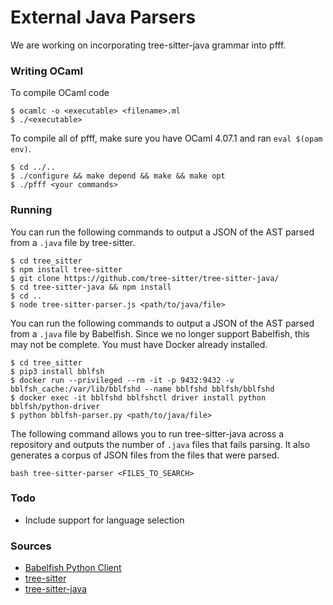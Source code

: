 # External Java Parsers

We are working on incorporating tree-sitter-java grammar into pfff. 

### Writing OCaml

To compile OCaml code

```
$ ocamlc -o <executable> <filename>.ml
$ ./<executable>
```

To compile all of pfff, make sure you have OCaml 4.07.1 and ran `eval $(opam env)`. 

```
$ cd ../..
$ ./configure && make depend && make && make opt
$ ./pfff <your commands>
```

### Running

You can run the following commands to output a JSON of the AST parsed from a `.java` file by tree-sitter.

```
$ cd tree_sitter
$ npm install tree-sitter
$ git clone https://github.com/tree-sitter/tree-sitter-java/
$ cd tree-sitter-java && npm install 
$ cd ..
$ node tree-sitter-parser.js <path/to/java/file>
```

You can run the following commands to output a JSON of the AST parsed from a `.java` file by Babelfish. Since we no longer support Babelfish, this may not be complete. You must have Docker already installed.

```
$ cd tree_sitter
$ pip3 install bblfsh
$ docker run --privileged --rm -it -p 9432:9432 -v bblfsh_cache:/var/lib/bblfshd --name bblfshd bblfsh/bblfshd
$ docker exec -it bblfshd bblfshctl driver install python bblfsh/python-driver
$ python bblfsh-parser.py <path/to/java/file>
```

The following command allows you to run tree-sitter-java across a repository and outputs the number of `.java` files that fails parsing. It also generates a corpus of JSON files from the files that were parsed.

```
bash tree-sitter-parser <FILES_TO_SEARCH>
```

### Todo

- Include support for language selection

### Sources

- [Babelfish Python Client](https://github.com/bblfsh/python-client)
- [tree-sitter](https://github.com/tree-sitter/tree-sitter)
- [tree-sitter-java](https://github.com/tree-sitter/tree-sitter-java/)